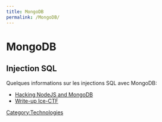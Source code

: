 ```yaml
---
title: MongoDB
permalink: /MongoDB/
---
```


# MongoDB

Injection SQL
-------------

Quelques informations sur les injections SQL avec MongoDB:

-   [Hacking NodeJS and MongoDB](http://blog.websecurify.com/2014/08/hacking-nodejs-and-mongodb.html)
-   [Write-up Ice-CTF](https://thegoonies.rocks/icectf-chainedin-web/)

[Category:Technologies](/Category:Technologies "wikilink")

